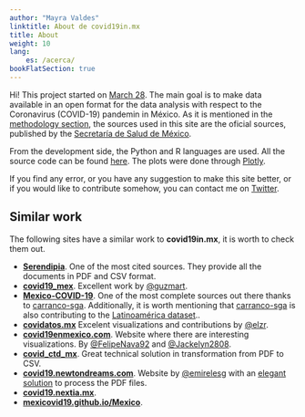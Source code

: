 ```yaml
---
author: "Mayra Valdes"
linktitle: About de covid19in.mx
title: About
weight: 10
lang:
    es: /acerca/
bookFlatSection: true
---
```


Hi! This project started on [March 28](https://github.com/mayrop/covid19in-mx/commit/d472d10cc7a7fad9b11099af8d5ee4f7dc07037c). The main goal is to make data available in an open format for the data analysis with respect to the Coronavirus (COVID-19) pandemin in México. As it is mentioned in the [methodology section](/docs/metodologia/), the sources used in this site are the oficial sources, published by the [Secretaría de Salud de México](https://www.gob.mx/salud/documentos/informacion-internacional-y-nacional-sobre-nuevo-coronavirus-2019-ncov).

From the development side, the Python and R languages are used. All the source code can be found [here](https://github.com/mayrop/datos-covid19in-mx). The plots were done through [Plotly](https://plotly.com/javascript/). 

If you find any error, or you have any suggestion to make this site better, or if you would like to contribute somehow, you can contact me on [Twitter](https://twitter.com/mayrop).

## Similar work

The following sites have a similar work to **covid19in.mx**, it is worth to check them out.
* **[Serendipia](https://serendipia.digital/2020/03/datos-abiertos-sobre-casos-de-coronavirus-covid-19-en-mexico/)**. One of the most cited sources. They provide all the documents in PDF and CSV format.
* **[covid19_mex](https://github.com/guzmart/covid19_mex)**. Excellent work by [@guzmart](https://twitter.com/guzmart_).
* **[Mexico-COVID-19](https://github.com/carranco-sga/Mexico-COVID-19)**. One of the most complete sources out there thanks to [carranco-sga](https://github.com/carranco-sga/). Additionally, it is worth mentioning that [carranco-sga](https://github.com/carranco-sga/) is also contributing to the [Latinoamérica dataset](https://github.com/DataScienceResearchPeru/covid-19_latinoamerica)..
* **[covidatos.mx](https://covidatos.mx/)** Excelent visualizations and contributions by [@elzr](https://twitter.com/elzr).
* **[covid19enmexico.com](https://covid19enmexico.com/)**. Website where there are interesting visualizations. By [@FelipeNava92](https://twitter.com/FelipeNava92) and [@Jackelyn2808](https://twitter.com/Jackelyn2808).
* **[covid_ctd_mx](https://github.com/covidctdmx/covid_ctd_mx/)**. Great technical solution in transformation from PDF to CSV.
* **[covid19.newtondreams.com](https://covid19.newtondreams.com/)**. Website by [@emirelesg](https://github.com/emirelesg) with an [elegant solution](https://github.com/emirelesg/covid19-mx-report-parser) to process the PDF files.
* **[covid19.nextia.mx](https://covid19.nextia.mx/)**.
* **[mexicovid19.github.io/Mexico](https://mexicovid19.github.io/Mexico/)**.

